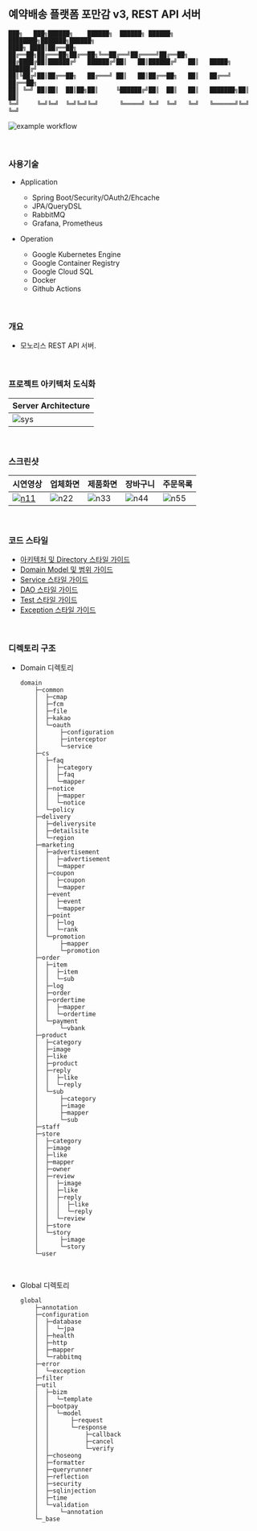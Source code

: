 ## 예약배송 플랫폼 포만감 v3, REST API 서버

```
███╗   ███╗██████╗    ██████╗  ██████╗ ██████╗ ████████╗███████╗██████╗
████╗ ████║██╔══██╗   ██╔══██╗██╔═══██╗██╔══██╗╚══██╔══╝██╔════╝██╔══██╗
██╔████╔██║██████╔╝   ██████╔╝██║   ██║██████╔╝   ██║   █████╗  ██████╔╝
██║╚██╔╝██║██╔══██╗   ██╔═══╝ ██║   ██║██╔══██╗   ██║   ██╔══╝  ██╔══██╗
██║ ╚═╝ ██║██║  ██║██╗██║     ╚██████╔╝██║  ██║   ██║   ███████╗██║  ██║
╚═╝     ╚═╝╚═╝  ╚═╝╚═╝╚═╝      ╚═════╝ ╚═╝  ╚═╝   ╚═╝   ╚══════╝╚═╝  ╚═╝
```

![example workflow](https://github.com/cholnh/pomangam-api-monolith/actions/workflows/ci-cd.yml/badge.svg)

<br/>

### 사용기술
- Application
    - Spring Boot/Security/OAuth2/Ehcache
    - JPA/QueryDSL
    - RabbitMQ
    - Grafana, Prometheus

- Operation
    - Google Kubernetes Engine
    - Google Container Registry
    - Google Cloud SQL
    - Docker
    - Github Actions
   
<br/>   
    
### 개요
- 모노리스 REST API 서버.

<br/>

### 프로젝트 아키텍처 도식화
|Server Architecture|
|--|
|![sys](https://github.com/cholnh/pomangam-api-monolith/blob/master/assets/images/arch-with-kube.png)|

<br/>

### 스크린샷
|시연영상|업체화면|제품화면|장바구니|주문목록|
|--|--|--|--|--|
|[![n11](https://user-images.githubusercontent.com/23611497/111357454-ad11b000-86cc-11eb-8f7f-cd44a44049ab.png)](https://user-images.githubusercontent.com/23611497/110623244-ed11f800-81df-11eb-96cb-ed391994d3ed.mp4)|![n22](https://user-images.githubusercontent.com/23611497/111357550-c1ee4380-86cc-11eb-8117-47f0c708b84f.png)|![n33](https://user-images.githubusercontent.com/23611497/111357630-d2062300-86cc-11eb-98ac-26894705cc35.png)|![n44](https://user-images.githubusercontent.com/23611497/111357668-dcc0b800-86cc-11eb-8fac-16a502711393.png)|![n55](https://user-images.githubusercontent.com/23611497/111357697-e1856c00-86cc-11eb-9f66-334381f6aa89.png)|

<br/>

### 코드 스타일

- [아키텍처 및 Directory 스타일 가이드](https://github.com/cholnh/spring-best-practice-todo/blob/master/contents/guide-directory.md#아키텍처-및-directory-스타일-가이드)
- [Domain Model 및 범위 가이드](https://github.com/cholnh/spring-best-practice-todo/blob/master/contents/guide-domain.md#domain-model-및-범위-가이드)
- [Service 스타일 가이드](https://github.com/cholnh/spring-best-practice-todo/blob/master/contents/guide-service.md#service-스타일-가이드)
- [DAO 스타일 가이드](https://github.com/cholnh/spring-best-practice-todo/blob/master/contents/guide-dao.md#dao-스타일-가이드)
- [Test 스타일 가이드](https://github.com/cholnh/spring-best-practice-todo/blob/master/contents/guide-test.md#test-스타일-가이드)
- [Exception 스타일 가이드](https://github.com/cholnh/spring-best-practice-todo/blob/master/contents/guide-exception.md#exception-스타일-가이드)

<br/>

### 디렉토리 구조

- Domain 디렉토리  
    ```
    domain
        ├─common
        │  ├─cmap
        │  ├─fcm
        │  ├─file
        │  ├─kakao
        │  └─oauth
        │      ├─configuration
        │      ├─interceptor
        │      └─service
        ├─cs
        │  ├─faq
        │  │  ├─category
        │  │  ├─faq
        │  │  └─mapper
        │  ├─notice
        │  │  ├─mapper
        │  │  └─notice
        │  └─policy
        ├─delivery
        │  ├─deliverysite
        │  ├─detailsite
        │  └─region
        ├─marketing
        │  ├─advertisement
        │  │  ├─advertisement
        │  │  └─mapper
        │  ├─coupon
        │  │  ├─coupon
        │  │  └─mapper
        │  ├─event
        │  │  ├─event
        │  │  └─mapper
        │  ├─point
        │  │  ├─log
        │  │  └─rank
        │  └─promotion
        │      ├─mapper
        │      └─promotion
        ├─order
        │  ├─item
        │  │  ├─item
        │  │  └─sub
        │  ├─log
        │  ├─order
        │  ├─ordertime
        │  │  ├─mapper
        │  │  └─ordertime
        │  └─payment
        │      └─vbank
        ├─product
        │  ├─category
        │  ├─image
        │  ├─like
        │  ├─product
        │  ├─reply
        │  │  ├─like
        │  │  └─reply
        │  └─sub
        │      ├─category
        │      ├─image
        │      ├─mapper
        │      └─sub
        ├─staff
        ├─store
        │  ├─category
        │  ├─image
        │  ├─like
        │  ├─mapper
        │  ├─owner
        │  ├─review
        │  │  ├─image
        │  │  ├─like
        │  │  ├─reply
        │  │  │  ├─like
        │  │  │  └─reply
        │  │  └─review
        │  ├─store
        │  └─story
        │      ├─image
        │      └─story
        └─user
    ```

<br/>

- Global 디렉토리  
    ```
    global
        ├─annotation
        ├─configuration
        │  ├─database
        │  │  └─jpa
        │  ├─health
        │  ├─http
        │  ├─mapper
        │  └─rabbitmq
        ├─error
        │  └─exception
        ├─filter
        ├─util
        │  ├─bizm
        │  │  └─template
        │  ├─bootpay
        │  │  └─model
        │  │      ├─request
        │  │      └─response
        │  │          ├─callback
        │  │          ├─cancel
        │  │          └─verify
        │  ├─choseong
        │  ├─formatter
        │  ├─queryrunner
        │  ├─reflection
        │  ├─security
        │  ├─sqlinjection
        │  ├─time
        │  └─validation
        │      └─annotation
        └─_base
    ```

<br/>
